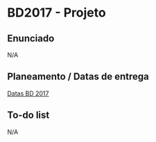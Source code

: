 # BD2017 - Projeto

## Enunciado
N/A

## Planeamento / Datas de entrega
[Datas BD 2017](https://moodle.ciencias.ulisboa.pt/pluginfile.php/14222/mod_resource/content/8/BD%201718%20Planeamento.pdf)

## To-do list
N/A
